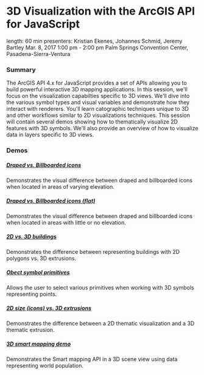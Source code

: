# 3D Visualization with the ArcGIS API for JavaScript

length: 60 min
presenters: Kristian Ekenes, Johannes Schmid, Jeremy Bartley
Mar. 8, 2017 1:00 pm - 2:00 pm
Palm Springs Convention Center, Pasadena-Sierra-Ventura

### Summary

The ArcGIS API 4.x for JavaScript provides a set of APIs allowing you to build powerful interactive 3D mapping applications. In this session, we'll focus on the visualization capabilties specific to 3D views. We'll dive into the various symbol types and visual variables and demonstrate how they interact with renderers. You'll learn catographic techniques unique to 3D and other workflows similar to 2D visualizations techniques. This session will contain several demos showing how to thematically visualize 2D features with 3D symbols. We'll also provide an overview of how to visualize data in layers specific to 3D views.

### Demos

#####  [Draped vs. Billboarded icons](https://ekenes.github.io/conferences/ds-2017/3d-viz/demos/billboard-draped-elevation-comparison/)

Demonstrates the visual difference between draped and billboarded icons when located in areas of varying elevation.

##### [Draped vs. Billboarded icons (flat)](https://ekenes.github.io/conferences/ds-2017/3d-viz/demos/icons-billboard-draped-comparison/)

Demonstrates the visual difference between draped and billboarded icons when located in areas with little or no elevation.

#####  [2D vs. 3D buildings](https://ekenes.github.io/conferences/ds-2017/3d-viz/demos/buildings-comparison/)

Demonstrates the difference between representing buildings with 2D polygons vs. 3D extrusions.

##### [Obect symbol primitives](https://ekenes.github.io/conferences/ds-2017/3d-viz/demos/object-symbols/)

Allows the user to select various primitives when working with 3D symbols representing points.

##### [2D size (icons) vs. 3D extrusions](https://ekenes.github.io/conferences/ds-2017/3d-viz/demos/size-comparison/)

Demonstrates the difference between a 2D thematic visualization and a 3D thematic extrusion.

##### [3D smart mapping demo](https://ekenes.github.io/conferences/ds-2017/3d-viz/demos/3d-smartmapping/)

Demonstrates the Smart mapping API in a 3D scene view using data representing world population.
